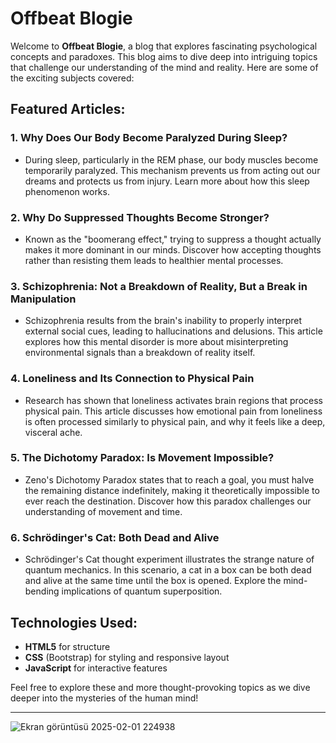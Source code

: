 # Offbeat Blogie

Welcome to **Offbeat Blogie**, a blog that explores fascinating psychological concepts and paradoxes. This blog aims to dive deep into intriguing topics that challenge our understanding of the mind and reality. Here are some of the exciting subjects covered:

## Featured Articles:

### 1. **Why Does Our Body Become Paralyzed During Sleep?**
   - During sleep, particularly in the REM phase, our body muscles become temporarily paralyzed. This mechanism prevents us from acting out our dreams and protects us from injury. Learn more about how this sleep phenomenon works.

### 2. **Why Do Suppressed Thoughts Become Stronger?**
   - Known as the "boomerang effect," trying to suppress a thought actually makes it more dominant in our minds. Discover how accepting thoughts rather than resisting them leads to healthier mental processes.

### 3. **Schizophrenia: Not a Breakdown of Reality, But a Break in Manipulation**
   - Schizophrenia results from the brain's inability to properly interpret external social cues, leading to hallucinations and delusions. This article explores how this mental disorder is more about misinterpreting environmental signals than a breakdown of reality itself.

### 4. **Loneliness and Its Connection to Physical Pain**
   - Research has shown that loneliness activates brain regions that process physical pain. This article discusses how emotional pain from loneliness is often processed similarly to physical pain, and why it feels like a deep, visceral ache.

### 5. **The Dichotomy Paradox: Is Movement Impossible?**
   - Zeno's Dichotomy Paradox states that to reach a goal, you must halve the remaining distance indefinitely, making it theoretically impossible to ever reach the destination. Discover how this paradox challenges our understanding of movement and time.

### 6. **Schrödinger's Cat: Both Dead and Alive**
   - Schrödinger's Cat thought experiment illustrates the strange nature of quantum mechanics. In this scenario, a cat in a box can be both dead and alive at the same time until the box is opened. Explore the mind-bending implications of quantum superposition.

## Technologies Used:
- **HTML5** for structure
- **CSS** (Bootstrap) for styling and responsive layout
- **JavaScript** for interactive features

Feel free to explore these and more thought-provoking topics as we dive deeper into the mysteries of the human mind!

---

![Ekran görüntüsü 2025-02-01 224938](https://github.com/user-attachments/assets/5a7f6f5e-ce45-4595-8be9-8d8821c764b9)
